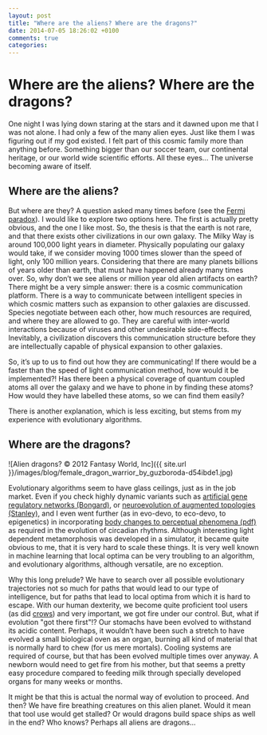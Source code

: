 ```yaml
---
layout: post
title: "Where are the aliens? Where are the dragons?"
date: 2014-07-05 18:26:02 +0100
comments: true
categories: 
---
```


# Where are the aliens? Where are the dragons?

One night I was lying down staring at the stars and it dawned upon me that I was not alone. I had only a few of the many alien eyes. Just like them I was figuring out if my god existed. I felt part of this cosmic family more than anything before. Something bigger than our soccer team, our continental heritage, or our world wide scientific efforts. All these eyes... The universe becoming aware of itself.

## Where are the aliens?

But where are they? A question asked many times before (see the [Fermi paradox](http://www.wikiwand.com/en/Fermi_paradox)). I would like to explore two options here. The first is actually pretty obvious, and the one I like most. So, the thesis is that the earth is not rare, and that there exists other civilizations in our own galaxy. The Milky Way is around 100,000 light years in diameter. Physically populating our galaxy would take, if we consider moving 1000 times slower than the speed of light, only 100 million years. Considering that there are many planets billions of years older than earth, that must have happened already many times over. So, why don’t we see aliens or million year old alien artifacts on earth? There might be a very simple answer: there is a cosmic communication platform. There is a way to communicate between intelligent species in which cosmic matters such as expansion to other galaxies are discussed. Species negotiate between each other, how much resources are required, and where they are allowed to go. They are careful with inter-world interactions because of viruses and other undesirable side-effects. Inevitably, a civilization discovers this communication structure before they are intellectually capable of physical expansion to other galaxies.

So, it’s up to us to find out how they are communicating! If there would be a faster than the speed of light communication method, how would it be implemented?! Has there been a physical coverage of quantum coupled atoms all over the galaxy and we have to phone in by finding these atoms? How would they have labelled these atoms, so we can find them easily?

There is another explanation, which is less exciting, but stems from my experience with evolutionary algorithms.

## Where are the dragons?

![Alien dragons? © 2012 Fantasy World, Inc]({{ site.url }}/images/blog/female_dragon_warrior_by_guzboroda-d54ibde1.jpg)

Evolutionary algorithms seem to have glass ceilings, just as in the job market. Even if you check highly dynamic variants such as [artificial gene regulatory networks (Bongard)](http://www.cs.uvm.edu/~jbongard/zoo.html), or [neuroevolution of augmented topologies (Stanley)](http://www.wikiwand.com/en/Neuroevolution_of_augmenting_topologies), and I even went further (as in evo-devo, to eco-devo, to epigenetics) in incorporating [body changes to perceptual phenomena (pdf)](http://www.lucs.lu.se/LUCS/149/rossum.pdf) as required in the evolution of circadian rhythms. Although interesting light dependent metamorphosis was developed in a simulator, it became quite obvious to me, that it is very hard to scale these things. It is very well known in machine learning that local optima can be very troubling to an algorithm, and evolutionary algorithms, although versatile, are no exception.

Why this long prelude? We have to search over all possible evolutionary trajectories not so much for paths that would lead to our type of intelligence, but for paths that lead to local optima from which it is hard to escape. With our human dexterity, we become quite proficient tool users (as did [crows](https://www.youtube.com/watch?v=ZE4BT8QSgZk)) and very important, we got fire under our control. But, what if evolution "got there first"!? Our stomachs have been evolved to withstand its acidic content. Perhaps, it wouldn’t have been such a stretch to have evolved a small biological oven as an organ, burning all kind of material that is normally hard to chew (for us mere mortals). Cooling systems are required of course, but that has been evolved multiple times over anyway. A newborn would need to get fire from his mother, but that seems a pretty easy procedure compared to feeding milk through specially developed organs for many weeks or months.

It might be that this is actual the normal way of evolution to proceed. And then? We have fire breathing creatures on this alien planet. Would it mean that tool use would get stalled? Or would dragons build space ships as well in the end? Who knows? Perhaps all aliens are dragons...


